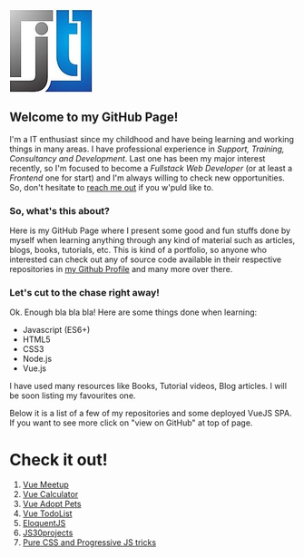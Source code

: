 ![LogoImage](./assets/logo_jt_cut.jpg)
## Welcome to my GitHub Page!

I'm a IT enthusiast since my childhood and have being learning and working things in many areas. I have professional experience in _Support, Training, Consultancy and Development_.
Last one has been my major interest recently, so I'm focused to become a *Fullstack Web Developer* (or at least a *Frontend* one for start) and I'm always willing to check new opportunities.
So, don't hesitate to [reach me out](https://linkedin.com/trepichio) if you w'puld like to.

### So, what's this about?

Here is my GitHub Page where I present some good and fun stuffs done by myself when learning anything through any kind of material such as articles, blogs, books, tutorials, etc. This is kind of a portfolio, so anyone who interested can check out any of source code available in their respective repositories in [my Github Profile](https://github.com/trepichio) and many more over there.

### Let's cut to the chase right away!

Ok. Enough bla bla bla! Here are some things done when learning:
- Javascript (ES6+)
- HTML5
- CSS3
- Node.js
- Vue.js

I have used many resources like Books, Tutorial videos, Blog articles.
I will be soon listing my favourites one.

Below it is a list of a few of my repositories and some deployed VueJS SPA.
If you want to see more click on "view on GitHub" at top of page.


# Check it out!

1. [Vue Meetup](https://stoic-wescoff-2e01a5.netlify.com/)
1. [Vue Calculator](https://laughing-payne-2729ae.netlify.com/)
1. [Vue Adopt Pets](https://vibrant-booth-752181.netlify.com/)
1. [Vue TodoList](https://condescending-dubinsky-573577.netlify.com/#/)
1. [EloquentJS](./eloquentJS_exercises/)
1. [JS30projects](./JS30projects/)
1. [Pure CSS and Progressive JS tricks](https://trepichio.github.io/Mytest/)
